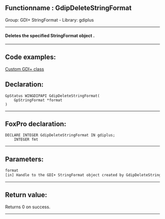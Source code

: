 <link rel="stylesheet" type="text/css" href="../../css/win32api.css">  
<link rel="stylesheet" href="https://cdnjs.cloudflare.com/ajax/libs/font-awesome/4.7.0/css/font-awesome.min.css">

## Functionname : GdipDeleteStringFormat
Group: GDI+ StringFormat - Library: gdiplus    
***  


#### Deletes the specified StringFormat object .
***  


## Code examples:
[Custom GDI+ class](../../samples/sample_450.md)  

## Declaration:
```foxpro  
GpStatus WINGDIPAPI GdipDeleteStringFormat(
	GpStringFormat *format
)  
```  
***  


## FoxPro declaration:
```foxpro  
DECLARE INTEGER GdipDeleteStringFormat IN gdiplus;
	INTEGER fmt  
```  
***  


## Parameters:
```txt  
format
[in] Handle to the GDI+ StringFormat object created by GdipDeleteStringFormat function.  
```  
***  


## Return value:
Returns 0 on success.  
***  

